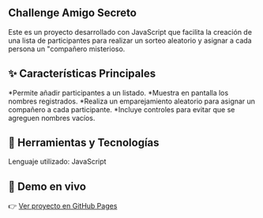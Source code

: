 ## Challenge Amigo Secreto
Este es un proyecto desarrollado con JavaScript que facilita la
creación de una lista de participantes para realizar un sorteo
aleatorio y asignar a cada persona un "compañero misterioso.

## ✨ Características Principales

*Permite añadir participantes a un listado.
*Muestra en pantalla los nombres registrados.
*Realiza un emparejamiento aleatorio para asignar un compañero a cada participante.
*Incluye controles para evitar que se agreguen nombres vacíos.

## 🧰 Herramientas y Tecnologías
Lenguaje utilizado: JavaScript

## 🚀 Demo en vivo
👉 [Ver proyecto en GitHub Pages](https://roselloaxel24-dotcom.github.io/Challenge-Amigo-Secreto/)
